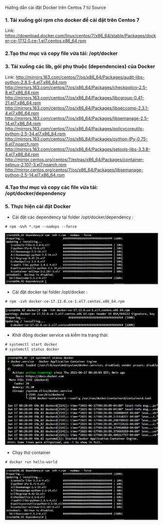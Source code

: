 Hướng dẫn cài đặt Docker trên Centos 7 từ Source
### 1. Tải xuống gói rpm cho docker để cài đặt trên Centos 7
Link: https://download.docker.com/linux/centos/7/x86_64/stable/Packages/docker-ce-17.12.0.ce-1.el7.centos.x86_64.rpm
### 2.Tạo thư mục và copy file vừa tải: /opt/docker
### 3. Tải xuống các lib, gói phụ thuộc (dependencies) của Docker 
Link: 
http://mirrors.163.com/centos/7/os/x86_64/Packages/audit-libs-python-2.8.5-4.el7.x86_64.rpm
http://mirrors.163.com/centos/7/os/x86_64/Packages/checkpolicy-2.5-8.el7.x86_64.rpm
http://mirrors.163.com/centos/7/os/x86_64/Packages/libcgroup-0.41-21.el7.x86_64.rpm
http://mirrors.163.com/centos/7/os/x86_64/Packages/libseccomp-2.3.1-4.el7.x86_64.rpm
http://mirrors.163.com/centos/7/os/x86_64/Packages/libsemanage-2.5-14.el7.x86_64.rpm
http://mirrors.163.com/centos/7/os/x86_64/Packages/policycoreutils-python-2.5-34.el7.x86_64.rpm
http://mirrors.163.com/centos/7/os/x86_64/Packages/python-IPy-0.75-6.el7.noarch.rpm
http://mirrors.163.com/centos/7/os/x86_64/Packages/setools-libs-3.3.8-4.el7.x86_64.rpm
http://mirror.centos.org/centos/7/extras/x86_64/Packages/container-selinux-2.107-3.el7.noarch.rpm
http://mirror.centos.org/centos/7/os/x86_64/Packages/libsemanage-python-2.5-14.el7.x86_64.rpm
### 4.Tạo thư mục và copy các file vừa tải: /opt/docker/dependency 
### 5. Thực hiện cài đặt Docker
- Cài đặt các dependency tại folder /opt/docker/dependency :
```
# rpm -Uvh *.rpm --nodeps --force
```
![Install Dependency Docker](./img/1.png)
- Cài đặt docker  tại folder /opt/docker :
```
# rpm -ivh docker-ce-17.12.0.ce-1.el7.centos.x86_64.rpm
```
![Install Package Docker](./img/2.png)
- Khởi động docker service và kiểm tra trạng thái:
```
# systemctl start docker
# systemctl status docker
```
![Start Docker](./img/3.png)
- Chạy thử container
```
# docker run hello-world
```
![Verify](./img/1.png)
